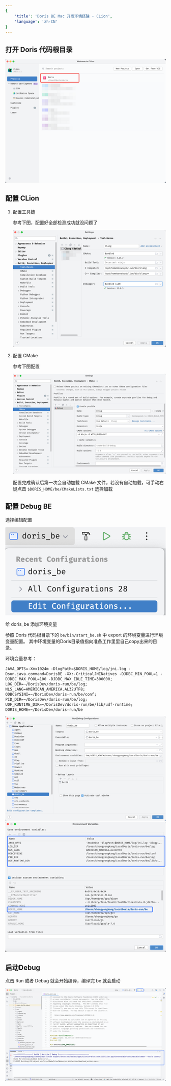 ```yaml
---
{
    'title': 'Doris BE Mac 开发环境搭建 - CLion', 
    'language': 'zh-CN'
}
---
```


<!--
Licensed to the Apache Software Foundation (ASF) under one
or more contributor license agreements.  See the NOTICE file
distributed with this work for additional information
regarding copyright ownership.  The ASF licenses this file
to you under the Apache License, Version 2.0 (the
"License"); you may not use this file except in compliance
with the License.  You may obtain a copy of the License at

  http://www.apache.org/licenses/LICENSE-2.0

Unless required by applicable law or agreed to in writing,
software distributed under the License is distributed on an
"AS IS" BASIS, WITHOUT WARRANTIES OR CONDITIONS OF ANY
KIND, either express or implied.  See the License for the
specific language governing permissions and limitations
under the License.
-->

## 打开 Doris 代码根目录

![deployment1](/docs/images/mac-clion-deployment1.png)

## 配置 CLion

1. 配置工具链

    参考下图，配置好全部检测成功就没问题了

    ![deployment2](/docs/images/mac-clion-deployment2.png)
   
2. 配置 CMake

    参考下图配置

    ![deployment3](/docs/images/mac-clion-deployment3.png)

    配置完成确认后第一次会自动加载 CMake 文件，若没有自动加载，可手动右键点击 `$DORIS_HOME/be/CMakeLists.txt` 选择加载

## 配置 Debug BE

选择编辑配置

  ![deployment4](/docs/images/mac-clion-deployment4.png)

给 doris_be 添加环境变量

参照 Doris 代码根目录下的 `be/bin/start_be.sh` 中 export 的环境变量进行环境变量配置。 
其中环境变量的Doris目录值指向准备工作里里自己copy出来的目录。

环境变量参考：

```
JAVA_OPTS=-Xmx1024m -DlogPath=$DORIS_HOME/log/jni.log -Dsun.java.command=DorisBE -XX:-CriticalJNINatives -DJDBC_MIN_POOL=1 -DJDBC_MAX_POOL=100 -DJDBC_MAX_IDLE_TIME=300000;
LOG_DIR=~/DorisDev/doris-run/be/log;
NLS_LANG=AMERICAN_AMERICA.AL32UTF8;
ODBCSYSINI=~/DorisDev/doris-run/be/conf;
PID_DIR=~/DorisDev/doris-run/be/log;
UDF_RUNTIME_DIR=~/DorisDev/doris-run/be/lib/udf-runtime;
DORIS_HOME=~/DorisDev/doris-run/be
```

![deployment5](/docs/images/mac-clion-deployment5.png)
![deployment6](/docs/images/mac-clion-deployment6.png)


## 启动Debug

点击 Run 或者 Debug 就会开始编译，编译完 be 就会启动

![deployment7](/docs/images/mac-clion-deployment7.png)

